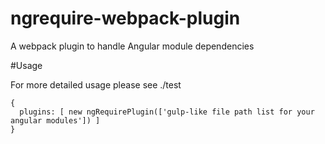 ngrequire-webpack-plugin
========================

A webpack plugin to handle Angular module dependencies

#Usage

For more detailed usage please see ./test
```
{
  plugins: [ new ngRequirePlugin(['gulp-like file path list for your angular modules']) ]
}

```
